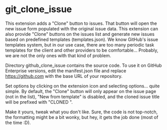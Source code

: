 # git_clone_issue

This extension adds a "Clone" button to issues. That button will open the new issue form populated with the original issue data. This extension can also provide "Clone" buttons on the issues list and generate new issues based on predefined templates (templates.json). We know GitHub's issue templates system, but in our use case, there are too many periodic task templates for the client and other providers to be comfortable... Probably, we are not the only ones with that kind of problem.

Directory github_clone_issue contains the source code. To use it on GitHub Enterprise versions, edit the manifest.json file and replace https://github.com with the base URL of your repository.

Set options by clicking on the extension icon and selecting options... quite simple. By default, the "Clone" button will only appear on the issue page (not in the list), "New from template" is disabled, and the cloned issue title will be prefixed with "CLONED ".

Make it yours, tweak what you don't like. Sure, the code is not top-notch, the formatting might be a bit wonky, but hey, it gets the job done (most of the time :D).
